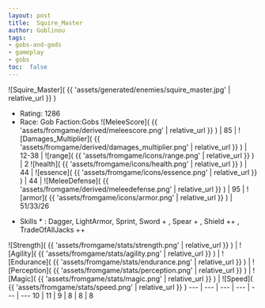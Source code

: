 ```yaml
---
layout: post
title:  Squire_Master
author: Goblinou
tags:
- gobs-and-gods
- gameplay
- gobs
toc:  false
---
```


![Squire_Master]( {{ 'assets/generated/enemies/squire_master.jpg' | relative_url }} )
- Rating: 1286
- Race: Gob  Faction:Gobs
![MeleeScore]( {{ 'assets/fromgame/derived/meleescore.png' | relative_url }} ) | 85 | ![Damages_Multiplier]( {{ 'assets/fromgame/derived/damages_multiplier.png' | relative_url }} ) | 12-38 | ![range]( {{ 'assets/fromgame/icons/range.png' | relative_url }} ) | 2
![health]( {{ 'assets/fromgame/icons/health.png' | relative_url }} ) | 44 | ![essence]( {{ 'assets/fromgame/icons/essence.png' | relative_url }} ) | 44 | ![MeleeDefense]( {{ 'assets/fromgame/derived/meleedefense.png' | relative_url }} ) | 95 | ![armor]( {{ 'assets/fromgame/icons/armor.png' | relative_url }} ) | 51/33/26
* Skills * : Dagger, LightArmor, Sprint, Sword + , Spear + , Shield ++ , TradeOfAllJacks ++ 

![Strength]( {{ 'assets/fromgame/stats/strength.png' | relative_url }} ) | ![Agility]( {{ 'assets/fromgame/stats/agility.png' | relative_url }} ) | ![Endurance]( {{ 'assets/fromgame/stats/endurance.png' | relative_url }} ) | ![Perception]( {{ 'assets/fromgame/stats/perception.png' | relative_url }} ) | ![Magic]( {{ 'assets/fromgame/stats/magic.png' | relative_url }} ) | ![Speed]( {{ 'assets/fromgame/stats/speed.png' | relative_url }} )
--- | --- | --- | --- | --- | ---
10 | 11 | 9 | 8 | 8 | 8
